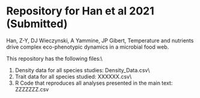 # Repository for Han et al 2021 (Submitted)

Han, Z-Y, DJ Wieczynski, A Yammine, JP Gibert, Temperature and nutrients drive complex eco-phenotypic dynamics in a microbial food web.

This repository has the following files:\
1) Density data for all species studies: Density_Data.csv\
2) Trait data for all species studied: XXXXXX.csv\
3) R Code that reproduces all analyses presented in the main text: ZZZZZZZ.csv
